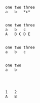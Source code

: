 
	one	two	three
	a	b	*c*


	one	two	three
	a	b	c
	A	B C	D E


	one	two	three
	a	b	c


	one	two
	a	b




	1	2
	A	B







